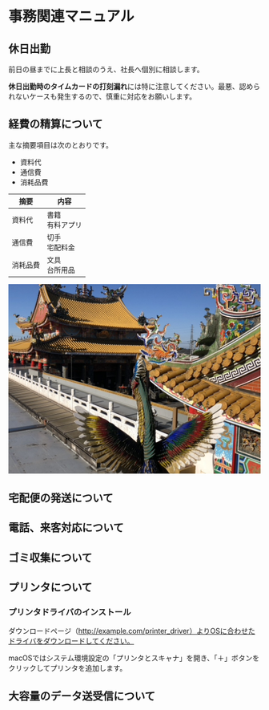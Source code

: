  # 事務関連マニュアル
 ## 休日出勤
 前日の昼までに上長と相談のうえ、社長へ個別に相談します。

 **休日出勤時のタイムカードの打刻漏れ**には特に注意してください。最悪、認められないケースも発生するので、慎重に対応をお願いします。

 ## 経費の精算について
 主な摘要項目は次のとおりです。
 - 資料代
 - 通信費
 - 消耗品費

 |摘要  |内容
 |--|--
 |資料代  |書籍<br>有料アプリ
 |通信費 |切手<br>宅配料金
 |消耗品費 |文具<br>台所用品

![切手代](one_priece.jpeg)

 ## 宅配便の発送について
 ## 電話、来客対応について
 ## ゴミ収集について
 ## プリンタについて
 ### プリンタドライバのインストール
 ダウンロードページ（http://example.com/printer_driver）よりOSに合わせたドライバをダウンロードしてください。
 
 macOSではシステム環境設定の「プリンタとスキャナ」を開き、「＋」ボタンをクリックしてプリンタを追加します。
 
 ## 大容量のデータ送受信について
